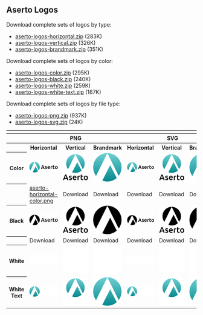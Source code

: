 ## Aserto Logos
Download complete sets of logos by type:
<ul>
  <li><a href="https://github.com/aserto-dev/artwork/releases/download/latest/aserto-logos-horizontal.zip">aserto-logos-horizontal.zip</a> (283K)</li>
  <li><a href="https://github.com/aserto-dev/artwork/releases/download/latest/aserto-logos-vertical.zip">aserto-logos-vertical.zip</a> (326K)</li>
  <li><a href="https://github.com/aserto-dev/artwork/releases/download/latest/aserto-logos-brandmark.zip">aserto-logos-brandmark.zip</a> (351K)</li>
</ul>

Download complete sets of logos by color:
<ul>
  <li><a href="https://github.com/aserto-dev/artwork/releases/download/latest/aserto-logos-color.zip">aserto-logos-color.zip</a> (295K)</li>
  <li><a href="https://github.com/aserto-dev/artwork/releases/download/latest/aserto-logos-black.zip">aserto-logos-black.zip</a> (240K)</li>
  <li><a href="https://github.com/aserto-dev/artwork/releases/download/latest/aserto-logos-white.zip">aserto-logos-white.zip</a> (259K)</li>
  <li><a href="https://github.com/aserto-dev/artwork/releases/download/latest/aserto-logos-white-text.zip">aserto-logos-white-text.zip</a> (167K)</li>
</ul>

Download complete sets of logos by file type:
<ul>
  <li><a href="https://github.com/aserto-dev/artwork/releases/download/latest/aserto-logos-png.zip">aserto-logos-png.zip</a> (937K)</li>
  <li><a href="https://github.com/aserto-dev/artwork/releases/download/latest/aserto-logos-svg.zip">aserto-logos-svg.zip</a> (24K)</li>
</ul>

<table>
    <tr>
    	<th colspan="7"></th>
    </tr>
    <tr>
        <th></th>
        <th colspan="3">PNG</th>
        <th colspan="3">SVG</th>
    </tr>
    <tr>
        <th></th>
        <th>Horizontal</th>
        <th>Vertical</th>
        <th>Brandmark</th>
        <th>Horizontal</th>
        <th>Vertical</th>
        <th>Brandmark</th>
    </tr>
    <tr>
        <th>Color</th>
        <td><img src="./horizontal/color/aserto-horizontal-color.png" width="200"></td>
        <td><img src="./vertical/color/aserto-vertical-color.png" width="95"></td>
        <td><img src="./brandmark/color/aserto-brandmark-color.png" width="75"></td>
        <td><img src="./horizontal/color/aserto-horizontal-color.svg" width="200"></td>
        <td><img src="./vertical/color/aserto-vertical-color.svg" width="95"></td>
        <td><img src="./brandmark/color/aserto-brandmark-color.svg" width="75"></td>
    </tr>
    <tr>
        <th></th>
        <td><a href="https://raw.githubusercontent.com/aserto-dev/artwork/master/logo/horizontal/color/aserto-horizontal-color.png">aserto-horizontal-color.png</a></td>
        <td>Download</td>
        <td>Download</td>
        <td>Download</td>
        <td>Download</td>
        <td>Download</td>
    </tr>  
    <tr>
        <th>Black</th>
        <td><img src="./horizontal/black/aserto-horizontal-black.png" width="200"></td>
        <td><img src="./vertical/black/aserto-vertical-black.png" width="95"></td>
        <td><img src="./brandmark/black/aserto-brandmark-black.png" width="75"></td>
        <td><img src="./horizontal/black/aserto-horizontal-black.svg" width="200"></td>
        <td><img src="./vertical/black/aserto-vertical-black.svg" width="95"></td>
        <td><img src="./brandmark/black/aserto-brandmark-black.svg" width="75"></td>
    </tr>
        <th></th>
        <td>Download</td>
        <td>Download</td>
        <td>Download</td>
        <td>Download</td>
        <td>Download</td>
        <td>Download</td>
    </tr> 
    <tr>
        <th>White</th>
        <td><img src="./horizontal/white/aserto-horizontal-white.png" width="200"></td>
        <td><img src="./vertical/white/aserto-vertical-white.png" width="95"></td>
        <td><img src="./brandmark/white/aserto-brandmark-white.png" width="75"></td>
        <td><img src="./horizontal/white/aserto-horizontal-white.svg" width="200"></td>
        <td><img src="./vertical/white/aserto-vertical-white.svg" width="95"></td>
        <td><img src="./brandmark/white/aserto-brandmark-white.svg" width="75"></td>
    </tr>
    <tr>
    </tr>
    <tr>
        <th>White Text</th>
        <td><img src="./horizontal/white-text/aserto-horizontal-white-text.png" width="200"></td>
        <td><img src="./vertical/white-text/aserto-vertical-color-white-text.png" width="95"></td>
        <td><img src="./brandmark/color/aserto-brandmark-color.png" width="75"></td>
        <td><img src="./horizontal/white-text/aserto-horizontal-white-text.svg" width="200"></td>
        <td><img src="./vertical/white-text/aserto-vertical-color-white-text.svg" width="95"></td>
        <td><img src="./brandmark/color/aserto-brandmark-color.svg" width="75"></td>
    </tr>
</table>
